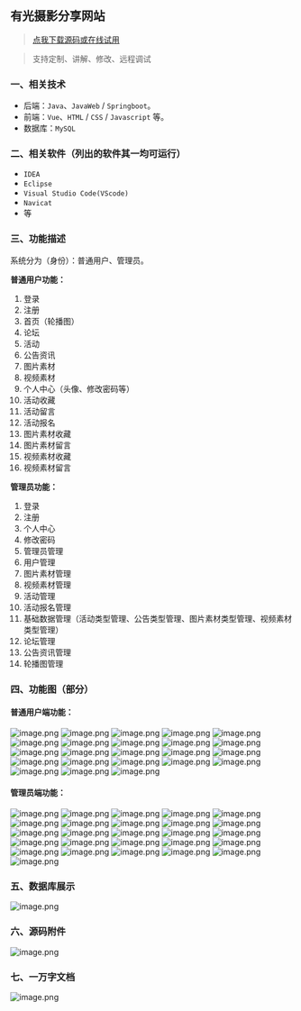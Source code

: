 ## 有光摄影分享网站

> [点我下载源码或在线试用](https://www.notmaker.com/detail/e8ebff89ea9247e6ac863072bd3ab9ee/ghbnew) 

> 支持定制、讲解、修改、远程调试

### 一、相关技术
- 后端：`Java`、`JavaWeb` / `Springboot`。
- 前端：`Vue`、`HTML` / `CSS` / `Javascript` 等。
- 数据库：`MySQL`

### 二、相关软件（列出的软件其一均可运行）
- `IDEA`
- `Eclipse`
- `Visual Studio Code(VScode)`
- `Navicat`
- 等

### 三、功能描述
系统分为（身份）：普通用户、管理员。

**普通用户功能：**
1. 登录
2. 注册
3. 首页（轮播图）
4. 论坛
5. 活动
6. 公告资讯
7. 图片素材
8. 视频素材
9. 个人中心（头像、修改密码等）
10. 活动收藏
11. 活动留言
12. 活动报名
13. 图片素材收藏
14. 图片素材留言
15. 视频素材收藏
16. 视频素材留言


**管理员功能：**
1. 登录
2. 注册
3. 个人中心
4. 修改密码
5. 管理员管理
6. 用户管理
7. 图片素材管理
8. 视频素材管理
9. 活动管理
10. 活动报名管理
11. 基础数据管理（活动类型管理、公告类型管理、图片素材类型管理、视频素材类型管理）
12. 论坛管理
13. 公告资讯管理
14. 轮播图管理

### 四、功能图（部分）

#### 普通用户端功能：
![image.png](https://store.ptcc9.top/notmaker/user_upload/ba15bc64d0b24c178659372c9c4386bd/2024-06-28%2017:08:25_image.png)
![image.png](https://store.ptcc9.top/notmaker/user_upload/ba15bc64d0b24c178659372c9c4386bd/2024-06-28%2017:09:02_image.png)
![image.png](https://store.ptcc9.top/notmaker/user_upload/ba15bc64d0b24c178659372c9c4386bd/2024-06-28%2017:09:43_image.png)
![image.png](https://store.ptcc9.top/notmaker/user_upload/ba15bc64d0b24c178659372c9c4386bd/2024-06-28%2017:10:00_image.png)
![image.png](https://store.ptcc9.top/notmaker/user_upload/ba15bc64d0b24c178659372c9c4386bd/2024-06-28%2017:10:11_image.png)
![image.png](https://store.ptcc9.top/notmaker/user_upload/ba15bc64d0b24c178659372c9c4386bd/2024-06-28%2017:10:20_image.png)
![image.png](https://store.ptcc9.top/notmaker/user_upload/ba15bc64d0b24c178659372c9c4386bd/2024-06-28%2017:10:32_image.png)
![image.png](https://store.ptcc9.top/notmaker/user_upload/ba15bc64d0b24c178659372c9c4386bd/2024-06-28%2017:10:40_image.png)
![image.png](https://store.ptcc9.top/notmaker/user_upload/ba15bc64d0b24c178659372c9c4386bd/2024-06-28%2017:11:06_image.png)
![image.png](https://store.ptcc9.top/notmaker/user_upload/ba15bc64d0b24c178659372c9c4386bd/2024-06-28%2017:11:14_image.png)
![image.png](https://store.ptcc9.top/notmaker/user_upload/ba15bc64d0b24c178659372c9c4386bd/2024-06-28%2017:11:34_image.png)
![image.png](https://store.ptcc9.top/notmaker/user_upload/ba15bc64d0b24c178659372c9c4386bd/2024-06-28%2017:12:40_image.png)
![image.png](https://store.ptcc9.top/notmaker/user_upload/ba15bc64d0b24c178659372c9c4386bd/2024-06-28%2017:12:50_image.png)
![image.png](https://store.ptcc9.top/notmaker/user_upload/ba15bc64d0b24c178659372c9c4386bd/2024-06-28%2017:12:57_image.png)
![image.png](https://store.ptcc9.top/notmaker/user_upload/ba15bc64d0b24c178659372c9c4386bd/2024-06-28%2017:13:05_image.png)
![image.png](https://store.ptcc9.top/notmaker/user_upload/ba15bc64d0b24c178659372c9c4386bd/2024-06-28%2017:13:18_image.png)
![image.png](https://store.ptcc9.top/notmaker/user_upload/ba15bc64d0b24c178659372c9c4386bd/2024-06-28%2017:13:32_image.png)
![image.png](https://store.ptcc9.top/notmaker/user_upload/ba15bc64d0b24c178659372c9c4386bd/2024-06-28%2017:13:38_image.png)
![image.png](https://store.ptcc9.top/notmaker/user_upload/ba15bc64d0b24c178659372c9c4386bd/2024-06-28%2017:13:50_image.png)
![image.png](https://store.ptcc9.top/notmaker/user_upload/ba15bc64d0b24c178659372c9c4386bd/2024-06-28%2017:13:59_image.png)
![image.png](https://store.ptcc9.top/notmaker/user_upload/ba15bc64d0b24c178659372c9c4386bd/2024-06-28%2017:14:16_image.png)
![image.png](https://store.ptcc9.top/notmaker/user_upload/ba15bc64d0b24c178659372c9c4386bd/2024-06-28%2017:14:23_image.png)
![image.png](https://store.ptcc9.top/notmaker/user_upload/ba15bc64d0b24c178659372c9c4386bd/2024-06-28%2017:14:30_image.png)
#### 管理员端功能：
![image.png](https://store.ptcc9.top/notmaker/user_upload/ba15bc64d0b24c178659372c9c4386bd/2024-06-28%2017:16:16_image.png)
![image.png](https://store.ptcc9.top/notmaker/user_upload/ba15bc64d0b24c178659372c9c4386bd/2024-06-28%2017:21:34_image.png)
![image.png](https://store.ptcc9.top/notmaker/user_upload/ba15bc64d0b24c178659372c9c4386bd/2024-06-28%2017:22:33_image.png)
![image.png](https://store.ptcc9.top/notmaker/user_upload/ba15bc64d0b24c178659372c9c4386bd/2024-06-28%2017:22:38_image.png)
![image.png](https://store.ptcc9.top/notmaker/user_upload/ba15bc64d0b24c178659372c9c4386bd/2024-06-28%2017:22:46_image.png)
![image.png](https://store.ptcc9.top/notmaker/user_upload/ba15bc64d0b24c178659372c9c4386bd/2024-06-28%2017:22:55_image.png)
![image.png](https://store.ptcc9.top/notmaker/user_upload/ba15bc64d0b24c178659372c9c4386bd/2024-06-28%2017:23:03_image.png)
![image.png](https://store.ptcc9.top/notmaker/user_upload/ba15bc64d0b24c178659372c9c4386bd/2024-06-28%2017:23:08_image.png)
![image.png](https://store.ptcc9.top/notmaker/user_upload/ba15bc64d0b24c178659372c9c4386bd/2024-06-28%2017:23:17_image.png)
![image.png](https://store.ptcc9.top/notmaker/user_upload/ba15bc64d0b24c178659372c9c4386bd/2024-06-28%2017:23:27_image.png)
![image.png](https://store.ptcc9.top/notmaker/user_upload/ba15bc64d0b24c178659372c9c4386bd/2024-06-28%2017:23:34_image.png)
![image.png](https://store.ptcc9.top/notmaker/user_upload/ba15bc64d0b24c178659372c9c4386bd/2024-06-28%2017:23:40_image.png)
![image.png](https://store.ptcc9.top/notmaker/user_upload/ba15bc64d0b24c178659372c9c4386bd/2024-06-28%2017:23:46_image.png)
![image.png](https://store.ptcc9.top/notmaker/user_upload/ba15bc64d0b24c178659372c9c4386bd/2024-06-28%2017:24:38_image.png)
![image.png](https://store.ptcc9.top/notmaker/user_upload/ba15bc64d0b24c178659372c9c4386bd/2024-06-28%2017:24:47_image.png)
![image.png](https://store.ptcc9.top/notmaker/user_upload/ba15bc64d0b24c178659372c9c4386bd/2024-06-28%2017:24:54_image.png)
![image.png](https://store.ptcc9.top/notmaker/user_upload/ba15bc64d0b24c178659372c9c4386bd/2024-06-28%2017:25:26_image.png)
![image.png](https://store.ptcc9.top/notmaker/user_upload/ba15bc64d0b24c178659372c9c4386bd/2024-06-28%2017:25:34_image.png)
![image.png](https://store.ptcc9.top/notmaker/user_upload/ba15bc64d0b24c178659372c9c4386bd/2024-06-28%2017:25:41_image.png)
![image.png](https://store.ptcc9.top/notmaker/user_upload/ba15bc64d0b24c178659372c9c4386bd/2024-06-28%2017:25:48_image.png)
![image.png](https://store.ptcc9.top/notmaker/user_upload/ba15bc64d0b24c178659372c9c4386bd/2024-06-28%2017:25:54_image.png)
![image.png](https://store.ptcc9.top/notmaker/user_upload/ba15bc64d0b24c178659372c9c4386bd/2024-06-28%2017:26:01_image.png)
![image.png](https://store.ptcc9.top/notmaker/user_upload/ba15bc64d0b24c178659372c9c4386bd/2024-06-28%2017:26:06_image.png)
![image.png](https://store.ptcc9.top/notmaker/user_upload/ba15bc64d0b24c178659372c9c4386bd/2024-06-28%2017:26:12_image.png)
![image.png](https://store.ptcc9.top/notmaker/user_upload/ba15bc64d0b24c178659372c9c4386bd/2024-06-28%2017:26:17_image.png)
![image.png](https://store.ptcc9.top/notmaker/user_upload/ba15bc64d0b24c178659372c9c4386bd/2024-06-28%2017:26:24_image.png)

### 五、数据库展示
![image.png](https://store.ptcc9.top/notmaker/user_upload/ba15bc64d0b24c178659372c9c4386bd/2024-06-28%2017:26:42_image.png)

### 六、源码附件
![image.png](https://store.ptcc9.top/notmaker/user_upload/ba15bc64d0b24c178659372c9c4386bd/2024-06-28%2017:38:25_image.png)

### 七、一万字文档
![image.png](https://store.ptcc9.top/notmaker/user_upload/ba15bc64d0b24c178659372c9c4386bd/2024-06-28%2017:29:30_image.png)

